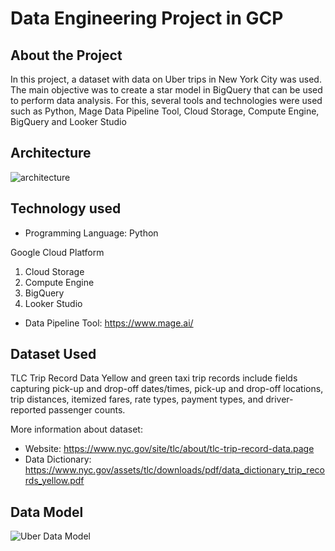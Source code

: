 # Data Engineering Project in GCP

## About the Project
In this project, a dataset with data on Uber trips in New York City was used. The main objective was to create a star model in BigQuery that can be used to perform data analysis. For this, several tools and technologies were used such as Python, Mage Data Pipeline Tool, Cloud Storage, Compute Engine, BigQuery and Looker Studio

## Architecture
![architecture](https://github.com/user-attachments/assets/c8acb26a-5945-42d5-9737-5b34b781852e)

## Technology used
 - Programming Language: Python

Google Cloud Platform
 1) Cloud Storage
 2) Compute Engine
 3) BigQuery
 4) Looker Studio

 - Data Pipeline Tool: https://www.mage.ai/

## Dataset Used
TLC Trip Record Data Yellow and green taxi trip records include fields capturing pick-up and drop-off dates/times, pick-up and drop-off locations, trip distances, itemized fares, rate types, payment types, and driver-reported passenger counts.

More information about dataset:
 - Website: https://www.nyc.gov/site/tlc/about/tlc-trip-record-data.page
 - Data Dictionary: https://www.nyc.gov/assets/tlc/downloads/pdf/data_dictionary_trip_records_yellow.pdf

## Data Model
![Uber Data Model](https://github.com/user-attachments/assets/e2f9a739-633f-46ec-a51c-f371a061e730)
